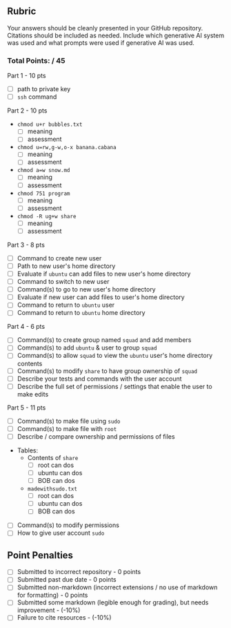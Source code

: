 ## Rubric

Your answers should be cleanly presented in your GitHub repository.  Citations should be included as needed.  Include which generative AI system was used and what prompts were used if generative AI was used.

### Total Points: / 45
Part 1 - 10 pts
- [ ] path to private key
- [ ] `ssh` command

Part 2 - 10 pts
- `chmod u+r bubbles.txt`
   - [ ] meaning
   - [ ] assessment
- `chmod u=rw,g-w,o-x banana.cabana`
   - [ ] meaning
   - [ ] assessment
- `chmod a=w snow.md`
   - [ ] meaning
   - [ ] assessment
- `chmod 751 program`
   - [ ] meaning
   - [ ] assessment
- `chmod -R ug+w share`
   - [ ] meaning
   - [ ] assessment

Part 3 - 8 pts
- [ ] Command to create new user
- [ ] Path to new user's home directory
- [ ] Evaluate if `ubuntu` can add files to new user's home directory
- [ ] Command to switch to new user
- [ ] Command(s) to go to new user's home directory
- [ ] Evaluate if new user can add files to user's home directory
- [ ] Command to return to `ubuntu` user
- [ ] Command to return to `ubuntu` home directory 

Part 4 - 6 pts
- [ ] Command(s) to create group named `squad` and add members
- [ ] Command(s) to add `ubuntu` & user to group `squad`
- [ ] Command(s) to allow `squad` to view the `ubuntu` user's home directory contents
- [ ] Command(s) to modify `share` to have group ownership of `squad`
- [ ] Describe your tests and commands with the user account
- [ ] Describe the full set of permissions / settings that enable the user to make edits

Part 5 - 11 pts
- [ ] Command(s) to make file using `sudo`
- [ ] Command(s) to make file with `root`
- [ ] Describe / compare ownership and permissions of files
- Tables: 
   - Contents of `share`
      - [ ] root can dos
      - [ ] ubuntu can dos
      - [ ] BOB can dos
   - `madewithsudo.txt`
      - [ ] root can dos
      - [ ] ubuntu can dos
      - [ ] BOB can dos
- [ ] Command(s) to modify permissions
- [ ] How to give user account `sudo`

## Point Penalties

- [ ] Submitted to incorrect repository - 0 points
- [ ] Submitted past due date - 0 points
- [ ] Submitted non-markdown (incorrect extensions / no use of markdown for formatting) - 0 points
- [ ] Submitted some markdown (legible enough for grading), but needs improvement - (-10%)
- [ ] Failure to cite resources - (-10%)